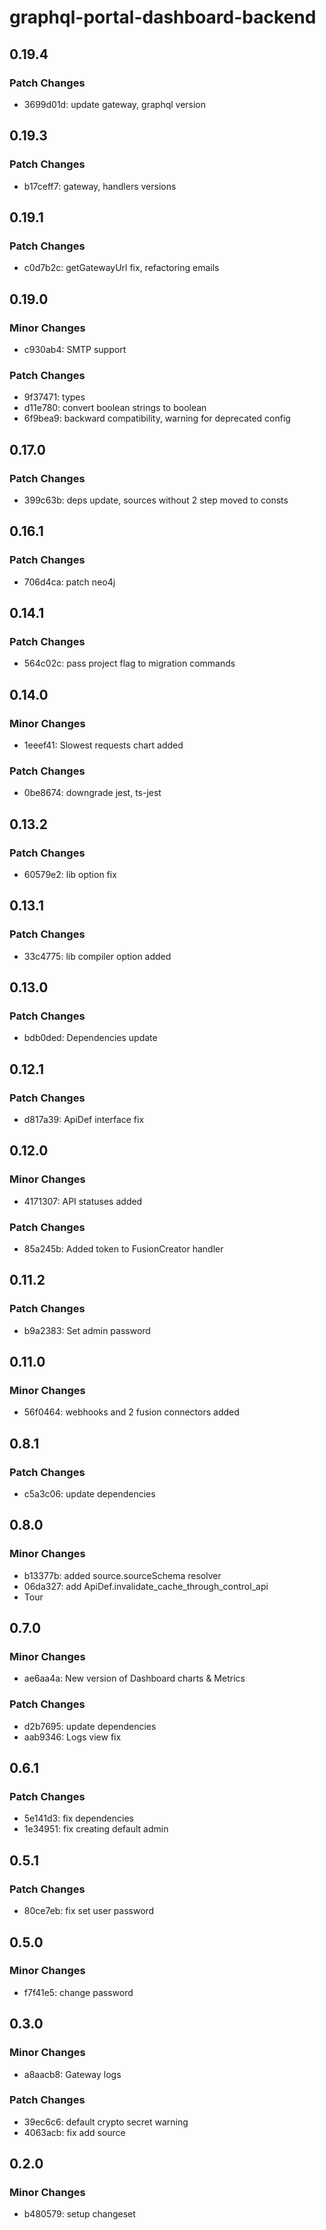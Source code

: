# graphql-portal-dashboard-backend

## 0.19.4

### Patch Changes

- 3699d01d: update gateway, graphql version

## 0.19.3

### Patch Changes

- b17ceff7: gateway, handlers versions

## 0.19.1

### Patch Changes

- c0d7b2c: getGatewayUrl fix, refactoring emails

## 0.19.0

### Minor Changes

- c930ab4: SMTP support

### Patch Changes

- 9f37471: types
- d11e780: convert boolean strings to boolean
- 6f9bea9: backward compatibility, warning for deprecated config

## 0.17.0

### Patch Changes

- 399c63b: deps update, sources without 2 step moved to consts

## 0.16.1

### Patch Changes

- 706d4ca: patch neo4j

## 0.14.1

### Patch Changes

- 564c02c: pass project flag to migration commands

## 0.14.0

### Minor Changes

- 1eeef41: Slowest requests chart added

### Patch Changes

- 0be8674: downgrade jest, ts-jest

## 0.13.2

### Patch Changes

- 60579e2: lib option fix

## 0.13.1

### Patch Changes

- 33c4775: lib compiler option added

## 0.13.0

### Patch Changes

- bdb0ded: Dependencies update

## 0.12.1

### Patch Changes

- d817a39: ApiDef interface fix

## 0.12.0

### Minor Changes

- 4171307: API statuses added

### Patch Changes

- 85a245b: Added token to FusionCreator handler

## 0.11.2

### Patch Changes

- b9a2383: Set admin password

## 0.11.0

### Minor Changes

- 56f0464: webhooks and 2 fusion connectors added

## 0.8.1

### Patch Changes

- c5a3c06: update dependencies

## 0.8.0

### Minor Changes

- b13377b: added source.sourceSchema resolver
- 06da327: add ApiDef.invalidate_cache_through_control_api
- Tour

## 0.7.0

### Minor Changes

- ae6aa4a: New version of Dashboard charts & Metrics

### Patch Changes

- d2b7695: update dependencies
- aab9346: Logs view fix

## 0.6.1

### Patch Changes

- 5e141d3: fix dependencies
- 1e34951: fix creating default admin

## 0.5.1

### Patch Changes

- 80ce7eb: fix set user password

## 0.5.0

### Minor Changes

- f7f41e5: change password

## 0.3.0

### Minor Changes

- a8aacb8: Gateway logs

### Patch Changes

- 39ec6c6: default crypto secret warning
- 4063acb: fix add source

## 0.2.0

### Minor Changes

- b480579: setup changeset
